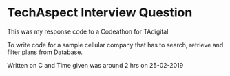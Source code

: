 # TechAspect Interview Question
This was my response code to a Codeathon for TAdigital

To write code for a sample cellular company that has to search, retrieve and filter plans from Database.

Written on C and Time given was around 2 hrs on 25-02-2019
